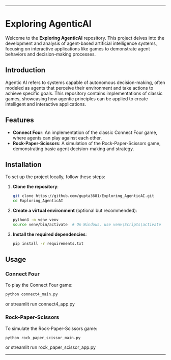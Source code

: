 
---

# Exploring AgenticAI

Welcome to the **Exploring AgenticAI** repository. This project delves into the development and analysis of agent-based artificial intelligence systems, focusing on interactive applications like games to demonstrate agent behaviors and decision-making processes.


## Introduction

Agentic AI refers to systems capable of autonomous decision-making, often modeled as agents that perceive their environment and take actions to achieve specific goals. This repository contains implementations of classic games, showcasing how agentic principles can be applied to create intelligent and interactive applications.

## Features

- **Connect Four**: An implementation of the classic Connect Four game, where agents can play against each other.
- **Rock-Paper-Scissors**: A simulation of the Rock-Paper-Scissors game, demonstrating basic agent decision-making and strategy.

## Installation

To set up the project locally, follow these steps:

1. **Clone the repository**:

   ```bash
   git clone https://github.com/gupta3681/Exploring_AgenticAI.git
   cd Exploring_AgenticAI
   ```

2. **Create a virtual environment** (optional but recommended):

   ```bash
   python3 -m venv venv
   source venv/bin/activate  # On Windows, use venv\Scripts\activate
   ```

3. **Install the required dependencies**:

   ```bash
   pip install -r requirements.txt
   ```

## Usage

### Connect Four

To play the Connect Four game:

```bash
python connect4_main.py
```
or streamlit run connect4_app.py

### Rock-Paper-Scissors

To simulate the Rock-Paper-Scissors game:

```bash
python rock_paper_scissor_main.py
```
or streamlit run rock_paper_scissor_app.py



---
